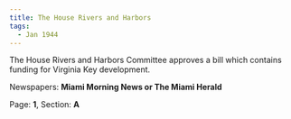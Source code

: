 ```yaml
---  
title: The House Rivers and Harbors  
tags:  
  - Jan 1944  
---  
```

  
The House Rivers and Harbors Committee approves a bill which contains funding for Virginia Key development.  
  
Newspapers: **Miami Morning News or The Miami Herald**  
  
Page: **1**, Section: **A** 
